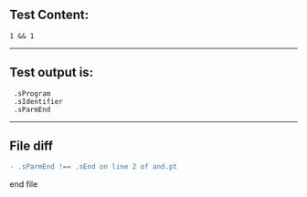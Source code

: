 
Test Content: 
-------------------------
```
1 && 1
```
------------------------
Test output is: 
-------------------------
```
 .sProgram
 .sIdentifier
 .sParmEnd

```
------------------------

File diff
-------------------------
```diff
- .sParmEnd !== .sEnd on line 2 of and.pt

```
end file
